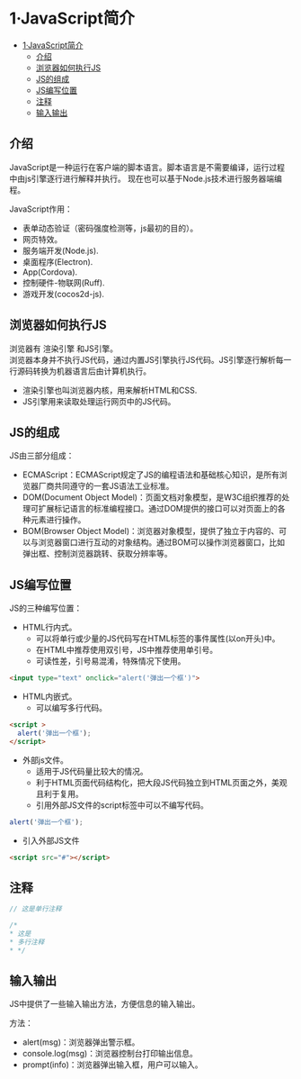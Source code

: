 # 1·JavaScript简介

<!-- TOC -->
* [1·JavaScript简介](#1javascript简介)
  * [介绍](#介绍)
  * [浏览器如何执行JS](#浏览器如何执行js)
  * [JS的组成](#js的组成)
  * [JS编写位置](#js编写位置)
  * [注释](#注释)
  * [输入输出](#输入输出)
<!-- TOC -->

## 介绍
JavaScript是一种运行在客户端的脚本语言。脚本语言是不需要编译，运行过程中由js引擎逐行进行解释并执行。
现在也可以基于Node.js技术进行服务器端编程。  

JavaScript作用：
- 表单动态验证（密码强度检测等，js最初的目的）。
- 网页特效。
- 服务端开发(Node.js).
- 桌面程序(Electron).
- App(Cordova).
- 控制硬件-物联网(Ruff).
- 游戏开发(cocos2d-js).

## 浏览器如何执行JS
浏览器有 渲染引擎 和JS引擎。  
浏览器本身并不执行JS代码，通过内置JS引擎执行JS代码。JS引擎逐行解析每一行源码转换为机器语言后由计算机执行。

- 渲染引擎也叫浏览器内核，用来解析HTML和CSS.
- JS引擎用来读取处理运行网页中的JS代码。

## JS的组成
JS由三部分组成：
- ECMAScript：ECMAScript规定了JS的编程语法和基础核心知识，是所有浏览器厂商共同遵守的一套JS语法工业标准。
- DOM(Document Object Model)：页面文档对象模型，是W3C组织推荐的处理可扩展标记语言的标准编程接口。通过DOM提供的接口可以对页面上的各种元素进行操作。
- BOM(Browser Object Model)：浏览器对象模型，提供了独立于内容的、可以与浏览器窗口进行互动的对象结构。通过BOM可以操作浏览器窗口，比如弹出框、控制浏览器跳转、获取分辨率等。

## JS编写位置
JS的三种编写位置：

- HTML行内式。
  - 可以将单行或少量的JS代码写在HTML标签的事件属性(以on开头)中。
  - 在HTML中推荐使用双引号，JS中推荐使用单引号。
  - 可读性差，引号易混淆，特殊情况下使用。
```html
<input type="text" onclick="alert('弹出一个框')">
```

- HTML内嵌式。
  - 可以编写多行代码。
```html
<script >
  alert('弹出一个框');
</script>
```

- 外部js文件。
  - 适用于JS代码量比较大的情况。
  - 利于HTML页面代码结构化，把大段JS代码独立到HTML页面之外，美观且利于复用。
  - 引用外部JS文件的script标签中可以不编写代码。
```js
alert('弹出一个框');
```

- 引入外部JS文件
```html
<script src="#"></script>
```
## 注释

```js
// 这是单行注释

/*
* 这是
* 多行注释
* */
```

## 输入输出
JS中提供了一些输入输出方法，方便信息的输入输出。

方法：
- alert(msg)：浏览器弹出警示框。
- console.log(msg)：浏览器控制台打印输出信息。
- prompt(info)：浏览器弹出输入框，用户可以输入。